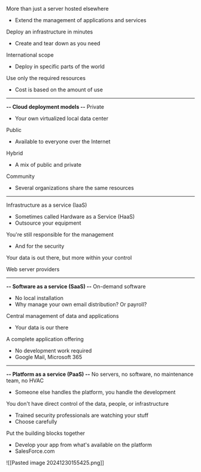 More than just a server hosted elsewhere
- Extend the management of applications and services

Deploy an infrastructure in minutes
- Create and tear down as you need

International scope
- Deploy in specific parts of the world

Use only the required resources
- Cost is based on the amount of use
---
**-- Cloud deployment models --**
Private
- Your own virtualized local data center

Public
- Available to everyone over the Internet

Hybrid
- A mix of public and private

Community
- Several organizations share the same resources
---
Infrastructure as a service (IaaS)
- Sometimes called Hardware as a Service (HaaS)
- Outsource your equipment

You're still responsible for the management
- And for the security

Your data is out there, but more within your control

Web server providers

---
**-- Software as a service (SaaS) --**
On-demand software
- No local installation
- Why manage your own email distribution? Or payroll?

Central management of data and applications
- Your data is our there

A complete application offering
- No development work required
- Google Mail, Microsoft 365
---
**-- Platform as a service (PaaS) --**
No servers, no software, no maintenance team, no HVAC
- Someone else handles the platform, you handle the development

You don't have direct control of the data, people, or infrastructure
- Trained security professionals are watching your stuff
- Choose carefully

Put the building blocks together
- Develop your app from what's available on the platform
- SalesForce.com

![[Pasted image 20241230155425.png]]

